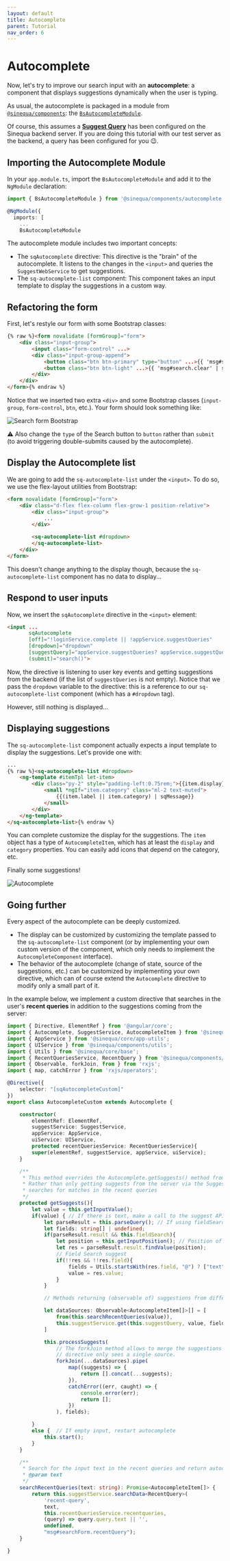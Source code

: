 ```yaml
---
layout: default
title: Autocomplete
parent: Tutorial
nav_order: 6
---
```


# Autocomplete

Now, let's try to improve our search input with an **autocomplete**: a component that displays suggestions dynamically when the user is typing.

As usual, the autocomplete is packaged in a module from [`@sinequa/components`]({{site.baseurl}}/modules/components/components.html): the [`BsAutocompleteModule`]({{site.baseurl}}/modules/components/autocomplete.html).

Of course, this assumes a [**Suggest Query**](https://doc.sinequa.com/en.sinequa-es.v11/Content/en.sinequa-es.admin-sba-how-to-auto-complete.html) has been configured on the Sinequa backend server. If you are doing this tutorial with our test server as the backend, a query has been configured for you 😉.

## Importing the Autocomplete Module

In your `app.module.ts`, import the `BsAutocompleteModule` and add it to the `NgModule` declaration:

```ts
import { BsAutocompleteModule } from '@sinequa/components/autocomplete';

@NgModule({
  imports: [
    ...
    BsAutocompleteModule
```

The autocomplete module includes two important concepts:
- The `sqAutocomplete` directive: This directive is the "brain" of the autocomplete. It listens to the changes in the `<input>` and queries the `SuggestWebService` to get suggestions.
- The `sq-autocomplete-list` component: This component takes an input template to display the suggestions in a custom way.

## Refactoring the form

First, let's restyle our form with some Bootstrap classes:

```html
{% raw %}<form novalidate [formGroup]="form">
    <div class="input-group">
        <input class="form-control" ...>
        <div class="input-group-append">
            <button class="btn btn-primary" type="button" ...>{{ 'msg#search.button' | sqMessage }}</button>
            <button class="btn btn-light" ...>{{ 'msg#search.clear' | sqMessage }}</button>
        </div>
    </div>
</form>{% endraw %}
```

Notice that we inserted two extra `<div>` and some Bootstrap classes (`input-group`, `form-control`, `btn`, etc.). Your form should look something like:

![Search form Bootstrap]({{site.baseurl}}/assets/tutorial/search-form.png)

⚠️ Also change the `type` of the Search button to `button` rather than `submit` (to avoid triggering double-submits caused by the autocomplete).

## Display the Autocomplete list

We are going to add the `sq-autocomplete-list` under the `<input>`. To do so, we use the flex-layout utilities from Bootstrap:

```html
<form novalidate [formGroup]="form">
    <div class="d-flex flex-column flex-grow-1 position-relative">
        <div class="input-group">
            ...
        </div>

        <sq-autocomplete-list #dropdown>
        </sq-autocomplete-list>
    </div>
</form>
```

This doesn't change anything to the display though, because the `sq-autocomplete-list` component has no data to display...

## Respond to user inputs

Now, we insert the `sqAutocomplete` directive in the `<input>` element:

```html
<input ...
       sqAutocomplete
       [off]="!loginService.complete || !appService.suggestQueries"
       [dropdown]="dropdown"
       [suggestQuery]="appService.suggestQueries? appService.suggestQueries[0] : null"
       (submit)="search()">
```

Now, the directive is listening to user key events and getting suggestions from the backend (if the list of `suggestQueries` is not empty). Notice that we pass the `dropdown` variable to the directive: this is a reference to our `sq-autocomplete-list` component (which has a `#dropdown` tag).

However, still nothing is displayed...

## Displaying suggestions

The `sq-autocomplete-list` component actually expects a input template to display the suggestions. Let's provide one with:

```html
...
{% raw %}<sq-autocomplete-list #dropdown>
    <ng-template #itemTpl let-item>
        <div class="py-2" style="padding-left:0.75rem;">{{item.display}}
            <small *ngIf="item.category" class="ml-2 text-muted">
                {{(item.label || item.category) | sqMessage}}
            </small>
        </div>
    </ng-template>
</sq-autocomplete-list>{% endraw %}
```

You can complete customize the display for the suggestions. The `item` object has a type of `AutocompleteItem`, which has at least the `display` and `category` properties. You can easily add icons that depend on the category, etc.

Finally some suggestions!

![Autocomplete]({{site.baseurl}}/assets/tutorial/autocomplete.png)

## Going further

Every aspect of the autocomplete can be deeply customized.
- The display can be customized by customizing the template passed to the `sq-autocomplete-list` component (or by implementing your own custom version of the component, which only needs to implement the `AutocompleteComponent` interface).
- The behavior of the autocomplete (change of state, source of the suggestions, etc.) can be customized by implementing your own directive, which can of course extend the `Autocomplete` directive to modify only a small part of it.

In the example below, we implement a custom directive that searches in the user's **recent queries** in addition to the suggestions coming from the server:

```ts
import { Directive, ElementRef } from '@angular/core';
import { Autocomplete, SuggestService, AutocompleteItem } from '@sinequa/components/autocomplete';
import { AppService } from '@sinequa/core/app-utils';
import { UIService } from '@sinequa/components/utils';
import { Utils } from '@sinequa/core/base';
import { RecentQueriesService, RecentQuery } from '@sinequa/components/saved-queries';
import { Observable, forkJoin, from } from 'rxjs';
import { map, catchError } from 'rxjs/operators';

@Directive({
    selector: "[sqAutocompleteCustom]"
})
export class AutocompleteCustom extends Autocomplete {

    constructor(
        elementRef: ElementRef,
        suggestService: SuggestService,
        appService: AppService,
        uiService: UIService,
        protected recentQueriesService: RecentQueriesService){
        super(elementRef, suggestService, appService, uiService);
    }

    /**
     * This method overrides the Autocomplete.getSuggests() method from the sqAutocomplete directive.
     * Rather than only getting suggests from the server via the SuggestService, this directive also
     * searches for matches in the recent queries
     */
    protected getSuggests(){
        let value = this.getInputValue();
        if(value) { // If there is text, make a call to the suggest API
            let parseResult = this.parseQuery(); // If using fieldSearch, the result can be used to detect an active field
            let fields: string[] | undefined;
            if(parseResult.result && this.fieldSearch){
                let position = this.getInputPosition(); // Position of the caret, if needed
                let res = parseResult.result.findValue(position);
                // Field Search suggest
                if(!!res && !!res.field){
                    fields = Utils.startsWith(res.field, "@") ? ["text"] : [res.field];
                    value = res.value;
                }
            }

            // Methods returning (observable of) suggestions from different sources

            let dataSources: Observable<AutocompleteItem[]>[] = [
                from(this.searchRecentQueries(value)),
                this.suggestService.get(this.suggestQuery, value, fields)
            ]

            this.processSuggests(
                // The forkJoin method allows to merge the suggestions into a single array, so the parent
                // directive only sees a single source.
                forkJoin(...dataSources).pipe(
                    map((suggests) => {
                        return [].concat(...suggests);
                    }),
                    catchError((err, caught) => {
                        console.error(err);
                        return [];
                    })
                ), fields);

        }
        else {  // If empty input, restart autocomplete
            this.start();
        }
    }

    /**
     * Search for the input text in the recent queries and return autocomplete items asynchronously
     * @param text
     */
    searchRecentQueries(text: string): Promise<AutocompleteItem[]> {
        return this.suggestService.searchData<RecentQuery>(
            'recent-query',
            text,
            this.recentQueriesService.recentqueries,
            (query) => query.query.text || '',
            undefined,
            "msg#searchForm.recentQuery");
    }

}
```